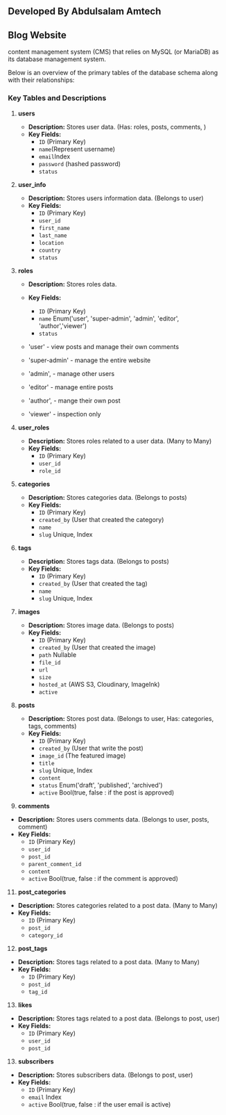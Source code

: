 ## Developed By Abdulsalam Amtech

## Blog Website

content management system (CMS) that relies on MySQL (or MariaDB) as its database management system.

Below is an overview of the primary tables of the database schema along with their relationships:

### Key Tables and Descriptions

1. **users**
   - **Description:** Stores user data. (Has: roles, posts, comments, )
   - **Key Fields:**
     - `ID` (Primary Key)
     - `name`(Represent username)
     - `email`Index
     - `password` (hashed password)
     - `status`

2. **user_info**
   - **Description:** Stores users information data. (Belongs to user)
   - **Key Fields:**
     - `ID` (Primary Key)
     - `user_id`
     - `first_name`
     - `last_name`
     - `location`
     - `country`
     - `status`

3. **roles**
   - **Description:** Stores roles data.
   - **Key Fields:**
     - `ID` (Primary Key)
     - `name` Enum('user', 'super-admin', 'admin', 'editor', 'author','viewer')
     - `status`

    - 'user' - view posts and manage their own comments
    - 'super-admin' - manage the entire website
    - 'admin', - manage other users
    - 'editor' - manage entire posts
    - 'author', - mange their own post
    - 'viewer' - inspection only

5. **user_roles**
   - **Description:** Stores roles related to a user data. (Many to Many)
   - **Key Fields:**
     - `ID` (Primary Key)
     - `user_id`
     - `role_id`

6. **categories**
   - **Description:** Stores categories data. (Belongs to posts)
   - **Key Fields:**
     - `ID` (Primary Key)
     - `created_by` (User that created the category)
     - `name`
     - `slug` Unique, Index

7. **tags**
   - **Description:** Stores tags data. (Belongs to posts)
   - **Key Fields:**
     - `ID` (Primary Key)
     - `created_by` (User that created the tag)
     - `name`
     - `slug` Unique, Index

8. **images**
   - **Description:** Stores image data. (Belongs to posts)
   - **Key Fields:**
     - `ID` (Primary Key)
     - `created_by` (User that created the image)
     - `path` Nullable
     - `file_id`
     - `url`
     - `size`
     - `hosted_at` (AWS S3, Cloudinary, ImageInk)
     - `active`

9. **posts**
   - **Description:** Stores post data. (Belongs to user, Has: categories, tags, comments)
   - **Key Fields:**
     - `ID` (Primary Key)
     - `created_by` (User that write the post)
     - `image_id`   (The featured image)
     - `title`
     - `slug` Unique, Index
     - `content`
     - `status` Enum('draft', 'published', 'archived')
     - `active` Bool(true, false : if the post is approved)

10. **comments**
   - **Description:** Stores users comments data. (Belongs to user, posts, comment)
   - **Key Fields:**
     - `ID` (Primary Key)
     - `user_id`
     - `post_id`
     - `parent_comment_id`
     - `content`
     - `active` Bool(true, false : if the comment is approved)


11. **post_categories**
   - **Description:** Stores categories related to a post data. (Many to Many)
   - **Key Fields:**
     - `ID` (Primary Key)
     - `post_id`
     - `category_id`

12. **post_tags**
   - **Description:** Stores tags related to a post data. (Many to Many)
   - **Key Fields:**
     - `ID` (Primary Key)
     - `post_id`
     - `tag_id`

13. **likes**
   - **Description:** Stores tags related to a post data. (Belongs to post, user)
   - **Key Fields:**
     - `ID` (Primary Key)
     - `user_id`
     - `post_id`

13. **subscribers**
   - **Description:** Stores subscribers data. (Belongs to post, user)
   - **Key Fields:**
     - `ID` (Primary Key)
     - `email` Index
     - `active` Bool(true, false : if the user email is active)

     
